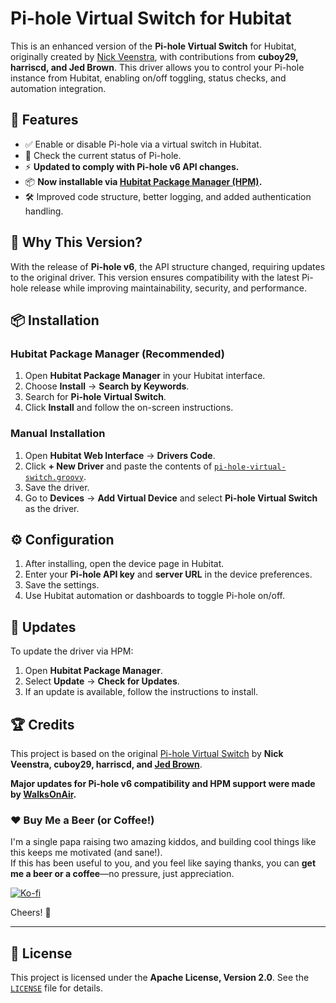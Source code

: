 # Pi-hole Virtual Switch for Hubitat

This is an enhanced version of the **Pi-hole Virtual Switch** for Hubitat, originally created by [Nick Veenstra](https://github.com/jedbro/Hubitat-Projects), with contributions from **cuboy29, harriscd, and Jed Brown**. This driver allows you to control your Pi-hole instance from Hubitat, enabling on/off toggling, status checks, and automation integration.

## 🚀 Features

- ✅ Enable or disable Pi-hole via a virtual switch in Hubitat.
- 🔄 Check the current status of Pi-hole.
- ⚡ **Updated to comply with Pi-hole v6 API changes.**
- 📦 **Now installable via [Hubitat Package Manager (HPM)](https://github.com/HubitatCommunity/hubitatpackagemanager).**
- 🛠️ Improved code structure, better logging, and added authentication handling.

## 🔄 Why This Version?

With the release of **Pi-hole v6**, the API structure changed, requiring updates to the original driver. This version ensures compatibility with the latest Pi-hole release while improving maintainability, security, and performance.

## 📦 Installation

### **Hubitat Package Manager (Recommended)**
1. Open **Hubitat Package Manager** in your Hubitat interface.
2. Choose **Install** → **Search by Keywords**.
3. Search for **Pi-hole Virtual Switch**.
4. Click **Install** and follow the on-screen instructions.

### **Manual Installation**
1. Open **Hubitat Web Interface** → **Drivers Code**.
2. Click **+ New Driver** and paste the contents of [`pi-hole-virtual-switch.groovy`](https://raw.githubusercontent.com/walksonair/Hubitat-Pi-hole-Virtual-Switch/refs/heads/main/pi-hole-virtual-switch.groovy).
3. Save the driver.
4. Go to **Devices** → **Add Virtual Device** and select **Pi-hole Virtual Switch** as the driver.

## ⚙️ Configuration
1. After installing, open the device page in Hubitat.
2. Enter your **Pi-hole API key** and **server URL** in the device preferences.
3. Save the settings.
4. Use Hubitat automation or dashboards to toggle Pi-hole on/off.

## 🔄 Updates
To update the driver via HPM:
1. Open **Hubitat Package Manager**.
2. Select **Update** → **Check for Updates**.
3. If an update is available, follow the instructions to install.

## 🏆 Credits

This project is based on the original [Pi-hole Virtual Switch](https://github.com/jedbro/Hubitat-Projects/blob/main/Pi-Hole%20Virtual%20Switch/pi-hole-virtual-switch.groovy) by **Nick Veenstra, cuboy29, harriscd, and [Jed Brown](https://github.com/jedbro)**. 

**Major updates for Pi-hole v6 compatibility and HPM support were made by [WalksOnAir](https://github.com/WalksOnAir).**

### ❤️ Buy Me a Beer (or Coffee!)

I'm a single papa raising two amazing kiddos, and building cool things like this keeps me motivated (and sane!).  
If this has been useful to you, and you feel like saying thanks, you can **get me a beer or a coffee**—no pressure, just appreciation.  

[![Ko-fi](https://ko-fi.com/img/githubbutton_sm.svg)](https://ko-fi.com/walksonair)

Cheers! 🍻

---

## 📜 License

This project is licensed under the **Apache License, Version 2.0**. See the [`LICENSE`](LICENSE) file for details.